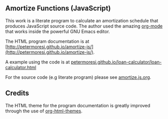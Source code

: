 Amortize Functions (JavaScript)
--
This work is a literate program to calculate an amortization schedule that produces JavaScript source code. The author used the amazing [org-mode](http://org-mode.org) that works inside the powerful GNU Emacs editor.

The HTML program documentation is at [http://petermoresi.github.io/amortize-js/](http://petermoresi.github.io/amortize-js/).

A example using the code is at [petermoresi.github.io/loan-calculator/loan-calculator.html](http://petermoresi.github.io/amortize-js/loan-calculator.html)

For the source code (e.g literate program) please see [amortize.js.org](https://raw.githubusercontent.com/petermoresi/amortize-js/master/amortize.js.org). 

Credits
--
The HTML theme for the program documentation is greatly improved through the use of [org-html-themes](https://github.com/fniessen/org-html-themes).
